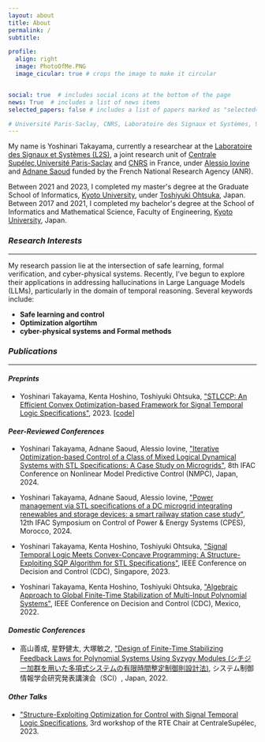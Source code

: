 ```yaml
---
layout: about
title: About
permalink: /
subtitle: 

profile:
  align: right
  image: PhotoOfMe.PNG
  image_cicular: true # crops the image to make it circular


social: true  # includes social icons at the bottom of the page
news: True  # includes a list of news items
selected_papers: false # includes a list of papers marked as "selected={true}"

# Université Paris-Saclay, CNRS, Laboratoire des Signaux et Systèmes, 91190, Gif-sur-Yvette, France
---
```


 My name is Yoshinari Takayama, currently a researchear at the [Laboratoire des Signaux et Systèmes (L2S)](https://l2s.centralesupelec.fr), a joint research unit of [Centrale Supélec](https://www.centralesupelec.fr/en/),[Université Paris-Saclay](https://www.universite-paris-saclay.fr/en/) and [CNRS](https://www.cnrs.fr/en/) in France, under [Alessio Iovine](https://sites.google.com/view/alessioiovine/) and [Adnane Saoud](https://sites.google.com/view/adnanesaoud/) funded by the French National Research Agency (ANR).

Between 2021 and 2023, I completed my master's degree at the Graduate School of Informatics, [Kyoto University](https://www.kyoto-u.ac.jp/en), under [Toshiyuki Ohtsuka](http://www.ids.sys.i.kyoto-u.ac.jp/~ohtsuka/index.htm), Japan. Between 2017 and 2021, I completed my bachelor's degree at the School of Informatics and Mathematical Science, Faculty of Engineering, [Kyoto University](https://www.kyoto-u.ac.jp/en), Japan.

 <style>/*
 My CV is available [here](https://drive.google.com/file/d/1UF-xSUt42NeCobBX2o89UOWqrAKKEh-z/view?usp=sharing). Please contact me via [email](up46564qu@gmail.com) for the most updated version.
 ---------------------------------------
I’m Yoshinari Takayama, a 2nd-year graduate student in Graduate School of Informatics, [Kyoto University](https://www.kyoto-u.ac.jp/en), Japan. My research supervisor is <a href="http://www.ids.sys.i.kyoto-u.ac.jp/~ohtsuka/index.htm">Toshiyuki Ohtsuka</a>.
 */</style>

### *Research Interests*
---------------------------------------
My research passion lie at the intersection of safe learning, formal verification, and cyber-physical systems. Recently, I've begun to explore their applications in addressing hallucinations in Large Language Models (LLMs), particularly in the domain of temporal reasoning. Several keywords include:

* **Safe learning and control**
* **Optimization algortihm**
* **cyber-physical systems and Formal methods** 

 <style>/*

 * Safe Learning Frameworks: Developing innovative stochastic frameworks to ensure ethical and reliable LLM performance. 

* Formal Verification for AI: Applying methods from control theory, symbolic reasoning, and Bayesian approaches to probabilistically guarantee the behavior of LLMs

* Optimization Algorithms: Designing efficient algorithms for formal specifications and temporal reasoning. My STLCCP algorithm has improved processing speed for temporal logic constraints.

* Key Research Areas:
a) Control theory and reinforcement learning
b) Formal verification and symbolic methods
c) Stochastic programming and Bayesian approaches

* Hallucination Mitigation: Advancing techniques like Reinforcement Learning from Human Feedback (RLHF) to reduce LLM hallucinations.
 Hallucination Mitigation: I focus on tackling LLM hallucinations, particularly in the temporal reasoning domain. The Reinforcement Learning from Human Feedback (RLHF) framework is one approach I'm exploring to address this challenge.
Probabilistic Guarantees: I investigate how we can provide probabilistic guarantees against hallucinations in LLMs and potential Artificial General Intelligence systems.
Interdisciplinary Approach:

 __Control and verification of Cyber Physical Systems__: are generally tough, due to the hybrid nature of CPS, in which both continuous and discrete dynamics exist. 
 Such hybrid systems are becoming very complex, and so the specification requirements are.
 the mathematical approaches developed in the field of 
My research focuses on control of cyber physical system (CPS), using the method of __optimization, control theory, formal methods and machine learning__. 


I use tools from the field of control theory, such as optimal control, Lyapunov's method, stability, and nonlinear control mainly to deal with continuous dynamics.

I use tools from the field of formal method, such as temporal logic, automata theory, category theory, and other abstract algebraic methods mainly to specify requirements and to deal with discrete dynamics.

Write your biography here. Tell the world about yourself. Link to your favorite [subreddit](http://reddit.com). You can put a picture in, too. The code is already in, just name your picture `prof_pic.jpg` and put it in the `img/` folder.

Put your address / P.O. box / other info right below your picture. You can also disable any these elements by editing `profile` property of the YAML header of your `_pages/about.md`. Edit `_bibliography/papers.bib` and Jekyll will render your [publications page](/al-folio/publications/) automatically.

Link to your social media connections, too. This theme is set up to use [Font Awesome icons](http://fortawesome.github.io/Font-Awesome/) and [Academicons](https://jpswalsh.github.io/academicons/), like the ones below. Add your Facebook, Twitter, LinkedIn, Google Scholar, or just disable all of them.

*/</style>



### *Publications*
---------------------------------------
#### *Preprints*
- Yoshinari Takayama, Kenta Hoshino, Toshiyuki Ohtsuka, ["STLCCP: An Efficient Convex Optimization-based Framework for Signal Temporal Logic Specifications"](https://arxiv.org/abs/2305.09441), 2023. [[code](https://github.com/yotakayama/stlccp)]

#### *Peer-Reviewed Conferences*
- Yoshinari Takayama, Adnane Saoud, Alessio Iovine, ["Iterative Optimization-based Control of a Class of Mixed Logical Dynamical Systems with STL Specifications: A Case Study on Microgrids"](https://hal.science/hal-04548049), 8th IFAC Conference on Nonlinear Model Predictive Control (NMPC), Japan, 2024.

- Yoshinari Takayama, Adnane Saoud, Alessio Iovine, ["Power management via STL specifications of a DC microgrid integrating renewables and storage devices: a smart railway station case study"](https://hal.science/hal-04576820), 12th IFAC Symposium on Control of Power & Energy Systems (CPES), Morocco, 2024.

- Yoshinari Takayama, Kenta Hoshino, Toshiyuki Ohtsuka, ["Signal Temporal Logic Meets Convex-Concave Programming: A Structure-Exploiting SQP Algorithm for STL Specifications"](https://ieeexplore.ieee.org/document/10383605), IEEE Conference on Decision and Control (CDC), Singapore, 2023.

- Yoshinari Takayama, Kenta Hoshino, Toshiyuki Ohtsuka, ["Algebraic Approach to Global Finite-Time Stabilization of Multi-Input Polynomial Systems"](https://ieeexplore.ieee.org/document/9992595), IEEE Conference on Decision and Control (CDC), Mexico, 2022.

#### *Domestic Conferences*
- 高山善成, 星野健太, 大塚敏之, ["Design of Finite-Time Stabilizing Feedback Laws for Polynomial Systems Using Syzygy Modules (シチジー加群を用いた多項式システムの有限時間整定制御則設計法)](https://cir.nii.ac.jp/crid/1520010842629404544), システム制御情報学会研究発表講演会（SCI）, Japan, 2022.

#### *Other Talks*
- ["Structure-Exploiting Optimization for Control with Signal Temporal Logic Specifications](https://csrte23.sciencesconf.org/), 3rd workshop of the RTE Chair at CentraleSupélec, 2023.


<!--
### *News*
---------------------------------------
{% twitter https://twitter.com/newewen_ maxwidth=500 limit=3 %}


-->
